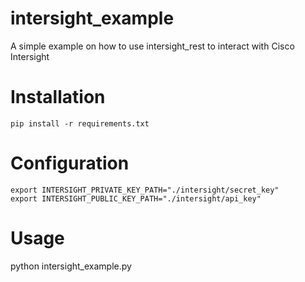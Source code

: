 # intersight_example
A simple example on how to use intersight_rest to interact with Cisco Intersight

# Installation
```
pip install -r requirements.txt
```

# Configuration
```
export INTERSIGHT_PRIVATE_KEY_PATH="./intersight/secret_key"
export INTERSIGHT_PUBLIC_KEY_PATH="./intersight/api_key"
```

# Usage
python intersight_example.py